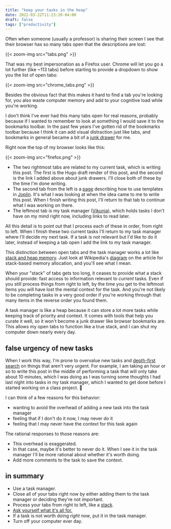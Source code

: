 ```yaml
---
title: "keep your tasks in the heap"
date: 2022-03-22T11:23:20-04:00
draft: false
tags: ["productivity"]
---
```


Often when someone (usually a professor) is sharing their screen I see that their browser has so many tabs open that the descriptions are lost:

{{< zoom-img src="tabs.png" >}}

That was my best impersonation as a Firefox user. Chrome will let you go a lot further (like ~113 tabs) before starting to provide a dropdown to show you the list of open tabs:

{{< zoom-img src="chrome_tabs.png" >}}

Besides the obvious fact that this makes it hard to find a tab you're looking for, you also waste computer memory and add to your cognitive load while you're working.

I don't think I've ever had this many tabs open for real reasons, probably because if I wanted to remember to look at something I would save it to the bookmarks toolbar. In the past few years I've gotten rid of the bookmarks toolbar because I think it can add visual distraction just like tabs, and bookmarks in general became a bit of a [junk drawer](https://www.urbandictionary.com/define.php?term=junk%20drawer) for me.

Right now the top of my browser looks like this:

{{< zoom-img src="firefox.png" >}}

- The two rightmost tabs are related to my current task, which is writing this post. The first is the Hugo draft render of this post, and the second is the link I added above about junk drawers. I'll close both of these by the time I'm done writing.
- The second tab from the left is a [page](https://github.com/WinkoErades/Joplin-note-taking-templates) describing how to use templates in [Joplin](https://joplinapp.org/). It's what I was looking at when the idea came to me to write this post. When I finish writing this post, I'll return to that tab to continue what I was working on there.
- The leftmost tab is my task manager ([Vikunja](https://vikunja.io/)), which holds tasks I don't have on my mind right now, including links to read later.

All this detail is to point out that I process each of these in order, from right to left. When I finish these two current tasks I'll return to my task manager where I'll decide my next task. If a task is not relevant but I'd like to do it later, instead of keeping a tab open I add the link to my task manager.

This distinction between open tabs and the task manager works a lot like [stack and heap memory](https://www.guru99.com/stack-vs-heap.html). Just look at Wikipedia's [diagram](https://en.wikipedia.org/wiki/Stack-based_memory_allocation#/media/File:ProgramCallStack2_en.svg) on the article for stack-based memory allocation, and you'll see what I mean.

When your "stack" of tabs gets too long, it ceases to provide what a stack should provide: fast access to information relevant to *current* tasks. Even if you still process things from right to left, by the time you get to the leftmost items you will have lost the mental context for the task. And you're not likely to be completing tasks in a very good order if you're working through that many items in the reverse order you found them.

A task manager is like a heap because it can store a lot more tasks while keeping track of priority and context. It comes with tools that help you curate it well, so it won't become a junk drawer like browser bookmarks are. This allows my open tabs to function like a true stack, and I can shut my computer down nearly every day.

## false urgency of new tasks

When I work this way, I'm prone to overvalue new tasks and [depth-first search](https://xkcd.com/761/) on things that aren't very urgent. For example, I am taking an hour or so to write this post in the middle of performing a task that will only take about 10 minutes, which I was doing as I was turning some thoughts I had last night into tasks in my task manager, which I wanted to get done before I started working on a class project. 👀

I can think of a few reasons for this behavior:

- wanting to avoid the overhead of adding a new task into the task manager
- feeling that if I don't do it now, I may never do it
- feeling that I may never have the context for this task again

The rational responses to those reasons are:

- This overhead is exaggerated.
- In that case, maybe it's better to never do it. When I see it in the task manager I'll be more rational about whether it's worth doing.
- Add more comments to the task to save the context.

## in summary

- Use a task manager.
- Close all of your tabs right now by either adding them to the task manager or deciding they're not important.
- Process your tabs from right to left, like a [stack](https://www.guru99.com/stack-vs-heap.html).
- [Ask yourself what it's all for.](https://xkcd.com/722/)
- If a task is not worth doing *right now*, put it in the task manager.
- Turn off your computer ever day.
